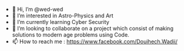 - 👋 Hi, I’m @wed-wed
- 👀 I’m interested in Astro-Physics and Art 
- 🌱 I’m currently learning Cyber Security 
- 💞️ I’m looking to collaborate on a project which consist of making solutions to modern age problems using Code.
- 📫 How to reach me : https://www.facebook.com/Douihech.Wadii/

<!---
wed-wed/wed-wed is a ✨ special ✨ repository because its `README.md` (this file) appears on your GitHub profile.
You can click the Preview link to take a look at your changes.
--->

